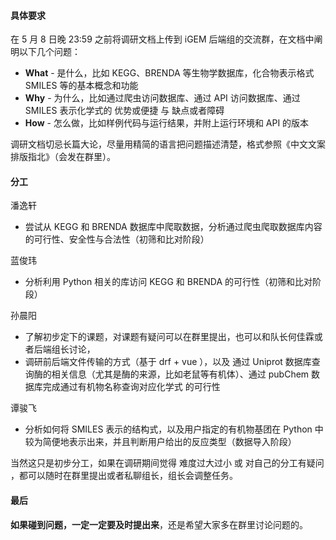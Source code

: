#### 具体要求

在 5 月 8 日晚 23:59 之前将调研文档上传到 iGEM 后端组的交流群，在文档中阐明以下几个问题：

- **What** - 是什么，比如 KEGG、BRENDA 等生物学数据库，化合物表示格式 SMILES 等的基本概念和功能
- **Why** - 为什么，比如通过爬虫访问数据库、通过 API 访问数据库、通过 SMILES 表示化学式的 优势或便捷 与 缺点或者障碍
- **How** - 怎么做，比如样例代码与运行结果，并附上运行环境和 API 的版本

调研文档切忌长篇大论，尽量用精简的语言把问题描述清楚，格式参照《中文文案排版指北》（会发在群里）。

#### 分工

潘逸轩

- 尝试从 KEGG 和 BRENDA 数据库中爬取数据，分析通过爬虫爬取数据库内容的可行性、安全性与合法性（初筛和比对阶段）

蓝俊玮

- 分析利用 Python 相关的库访问 KEGG 和 BRENDA 的可行性（初筛和比对阶段）

孙晨阳

- 了解初步定下的课题，对课题有疑问可以在群里提出，也可以和队长何佳霖或者后端组长讨论，
- 调研前后端文件传输的方式（基于 drf + vue ），以及 通过 Uniprot 数据库查询酶的相关信息（尤其是酶的来源，比如老鼠等有机体）、通过 pubChem 数据库完成通过有机物名称查询对应化学式 的可行性

谭骏飞

- 分析如何将 SMILES 表示的结构式，以及用户指定的有机物基团在 Python 中较为简便地表示出来，并且判断用户给出的反应类型（数据导入阶段）

当然这只是初步分工，如果在调研期间觉得 难度过大过小 或 对自己的分工有疑问 ，都可以随时在群里提出或者私聊组长，组长会调整任务。

#### 最后

**如果碰到问题，一定一定要及时提出来**，还是希望大家多在群里讨论问题的。